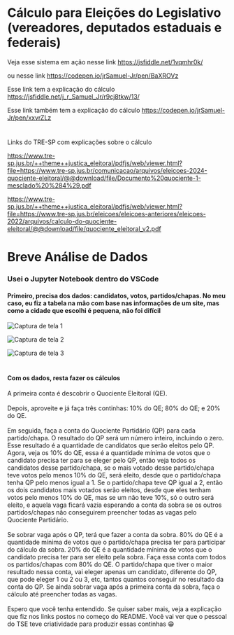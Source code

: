 # Cálculo para Eleições do Legislativo (vereadores, deputados estaduais e federais)

Veja esse sistema em ação nesse link
https://jsfiddle.net/1vqmhr0k/

ou nesse link
https://codepen.io/jrSamuel-Jr/pen/BaXROVz

Esse link tem a explicação do cálculo
https://jsfiddle.net/j_r_Samuel_Jr/r9cj8tkw/13/

Esse link também tem a explicação do cálculo
https://codepen.io/jrSamuel-Jr/pen/xxvrZLz

#

Links do TRE-SP com explicações sobre o cálculo

https://www.tre-sp.jus.br/++theme++justica_eleitoral/pdfjs/web/viewer.html?file=https://www.tre-sp.jus.br/comunicacao/arquivos/eleicoes-2024-quociente-eleitoral/@@download/file/Documento%20quociente-1-mesclado%20%284%29.pdf

https://www.tre-sp.jus.br/++theme++justica_eleitoral/pdfjs/web/viewer.html?file=https://www.tre-sp.jus.br/eleicoes/eleicoes-anteriores/eleicoes-2022/arquivos/calculo-do-quociente-eleitoral/@@download/file/quociente_eleitoral_v2.pdf


#
#
# Breve Análise de Dados
### Usei o Jupyter Notebook dentro do VSCode
#### Primeiro, precisa dos dados: candidatos, votos, partidos/chapas. No meu caso, eu fiz a tabela na mão com base nas informações de um site, mas como a cidade que escolhi é pequena, não foi difícil

![Captura de tela 1](https://github.com/user-attachments/assets/80e65ae4-9a38-40c8-ae4d-212f0d422ee7)

![Captura de tela 2](https://github.com/user-attachments/assets/dc072371-5ea3-44f2-9d50-9f46e4605aed)

![Captura de tela 3](https://github.com/user-attachments/assets/19792f87-3848-4c37-98b3-e611f75623a1)


#
#### Com os dados, resta fazer os cálculos
A primeira conta é descobrir o Quociente Eleitoral (QE). <br/><br/>
Depois, aproveite e já faça três continhas: 10% do QE; 80% do QE; e 20% do QE. <br/><br/>
Em seguida, faça a conta do Quociente Partidário (QP) para cada partido/chapa. O resultado do QP será um número inteiro, incluindo o zero. Esse resultado é a quantidade de candidatos que serão eleitos pelo QP. Agora, veja os 10% do QE, essa é a quantidade mínima de votos que o candidato precisa ter para se eleger pelo QP, então veja todos os candidatos desse partido/chapa, se o mais votado desse partido/chapa teve votos pelo menos 10% do QE, será eleito, desde que o partido/chapa tenha QP pelo menos igual a 1. Se o partido/chapa teve QP igual a 2, então os dois candidatos mais votados serão eleitos, desde que eles tenham votos pelo menos 10% do QE, mas se um não teve 10%, só o outro será eleito, e aquela vaga ficará vazia esperando a conta da sobra se os outros partidos/chapas não conseguirem preencher todas as vagas pelo Quociente Partidário. <br/><br/>
Se sobrar vaga após o QP, terá que fazer a conta da sobra. 80% do QE é a quantidade mínima de votos que o partido/chapa precisa ter para participar do cálculo da sobra. 20% do QE é a quantidade mínima de votos que o candidato precisa ter para ser eleito pela sobra. Faça essa conta com todos os partidos/chapas com 80% do QE. O partido/chapa que tiver o maior resultado nessa conta, vai eleger apenas um candidato, diferente do QP, que pode eleger 1 ou 2 ou 3, etc, tantos quantos conseguir no resultado da conta do QP. Se ainda sobrar vaga após a primeira conta da sobra, faça o cálculo até preencher todas as vagas. <br/><br/>
Espero que você tenha entendido. Se quiser saber mais, veja a explicação que fiz nos links postos no começo do README. Você vai ver que o pessoal do TSE teve criatividade para produzir essas continhas 😁
#
